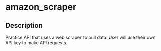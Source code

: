 # amazon_scraper

## Description

Practice API that uses a web scraper to pull data.  User will use their own API key to make API requests.
